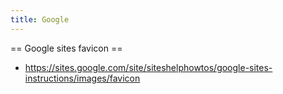```yaml
---
title: Google
---
```


== Google sites favicon ==
* https://sites.google.com/site/siteshelphowtos/google-sites-instructions/images/favicon
